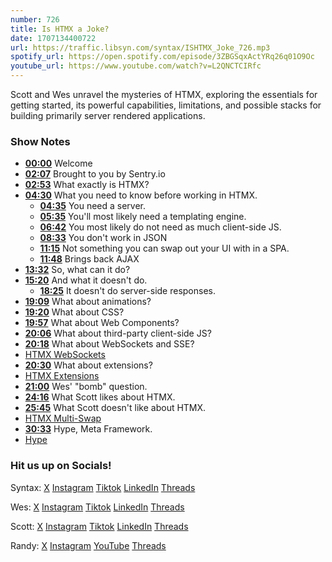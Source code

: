 ```yaml
---
number: 726
title: Is HTMX a Joke?
date: 1707134400722
url: https://traffic.libsyn.com/syntax/ISHTMX_Joke_726.mp3
spotify_url: https://open.spotify.com/episode/3ZBGSqxActYRq26q01O9Oc
youtube_url: https://www.youtube.com/watch?v=L2QNCTCIRfc
---
```


Scott and Wes unravel the mysteries of HTMX, exploring the essentials for getting started, its powerful capabilities, limitations, and possible stacks for building primarily server rendered applications.

### Show Notes

* **[00:00](#t=00:00)** Welcome
* **[02:07](#t=02:07)** Brought to you by Sentry.io
* **[02:53](#t=02:53)** What exactly is HTMX?
* **[04:30](#t=04:30)** What you need to know before working in HTMX.
    * **[04:35](#t=04:35)** You need a server.
    * **[05:35](#t=05:35)** You'll most likely need a templating engine.
    * **[06:42](#t=06:42)** You most likely do not need as much client-side JS.
    * **[08:33](#t=08:33)** You don't work in JSON
    * **[11:15](#t=11:15)** Not something you can swap out your UI with in a SPA.
    * **[11:48](#t=11:48)** Brings back AJAX
* **[13:32](#t=13:32)** So, what can it do?
* **[15:20](#t=15:20)** And what it doesn't do.
    * **[18:25](#t=18:25)** It doesn't do server-side responses.
* **[19:09](#t=19:09)** What about animations?
* **[19:20](#t=19:20)** What about CSS?
* **[19:57](#t=19:57)** What about Web Components?
* **[20:06](#t=20:06)** What about third-party client-side JS?
* **[20:18](#t=20:18)** What about WebSockets and SSE?
* [HTMX WebSockets](https://htmx.org/docs/#websockets-and-sse)
* **[20:30](#t=20:30)** What about extensions?
* [HTMX Extensions](https://htmx.org/docs/#included-extensions)
* **[21:00](#t=21:00)** Wes' "bomb" question.
* **[24:16](#t=24:16)** What Scott likes about HTMX.
* **[25:45](#t=25:45)** What Scott doesn't like about HTMX.
* [HTMX Multi-Swap](https://htmx.org/extensions/multi-swap/)
* **[30:33](#t=30:33)** Hype, Meta Framework.
* [Hype](https://github.com/stolinski/Hype)

### Hit us up on Socials!

Syntax: [X](https://twitter.com/syntaxfm) [Instagram](https://www.instagram.com/syntax_fm/) [Tiktok](https://www.tiktok.com/@syntaxfm) [LinkedIn](https://www.linkedin.com/company/96077407/admin/feed/posts/) [Threads](https://www.threads.net/@syntax_fm)

Wes: [X](https://twitter.com/wesbos) [Instagram](https://www.instagram.com/wesbos/) [Tiktok](https://www.tiktok.com/@wesbos) [LinkedIn](https://www.linkedin.com/in/wesbos/) [Threads](https://www.threads.net/@wesbos)

Scott: [X](https://twitter.com/stolinski) [Instagram](https://www.instagram.com/stolinski/) [Tiktok](https://www.tiktok.com/@stolinski) [LinkedIn](https://www.linkedin.com/in/stolinski/) [Threads](https://www.threads.net/@stolinski)

Randy: [X](https://twitter.com/randyrektor) [Instagram](https://www.instagram.com/randyrektor/) [YouTube](https://www.youtube.com/@randyrektor) [Threads](https://www.threads.net/@randyrektor)
